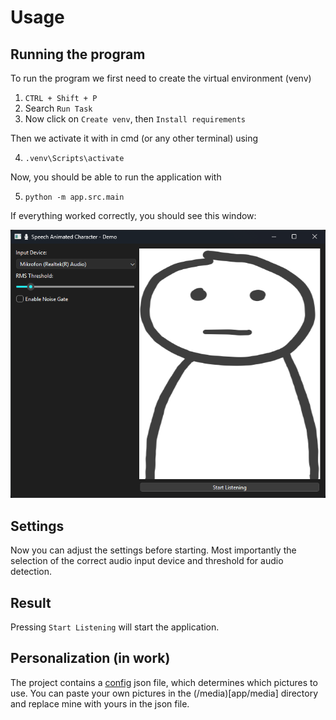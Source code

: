 # Usage
## Running the program
To run the program we first need to create the virtual environment (venv)
1. `CTRL + Shift + P`
2. Search `Run Task`
3. Now click on `Create venv`, then `Install requirements`
   
Then we activate it with in cmd (or any other terminal) using

4. `.venv\Scripts\activate`

Now, you should be able to run the application with

5. `python -m app.src.main `

If everything worked correctly, you should see this window:

![](media/Application-On-Startup.png)

## Settings
Now you can adjust the settings before starting. Most importantly the selection of the correct audio input device and threshold for audio detection.

## Result
Pressing `Start Listening` will start the application.

## Personalization (in work)
The project contains a [config](app/assets/configuration/config.json) json file, which determines which pictures to use. You can paste your own pictures in the (/media)[app/media] directory and replace mine with yours in the json file.

